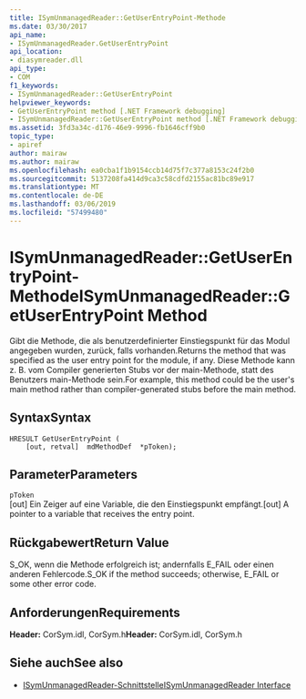 ```yaml
---
title: ISymUnmanagedReader::GetUserEntryPoint-Methode
ms.date: 03/30/2017
api_name:
- ISymUnmanagedReader.GetUserEntryPoint
api_location:
- diasymreader.dll
api_type:
- COM
f1_keywords:
- ISymUnmanagedReader::GetUserEntryPoint
helpviewer_keywords:
- GetUserEntryPoint method [.NET Framework debugging]
- ISymUnmanagedReader::GetUserEntryPoint method [.NET Framework debugging]
ms.assetid: 3fd3a34c-d176-46e9-9996-fb1646cff9b0
topic_type:
- apiref
author: mairaw
ms.author: mairaw
ms.openlocfilehash: ea0cba1f1b9154ccb14d75f7c377a8153c24f2b0
ms.sourcegitcommit: 5137208fa414d9ca3c58cdfd2155ac81bc89e917
ms.translationtype: MT
ms.contentlocale: de-DE
ms.lasthandoff: 03/06/2019
ms.locfileid: "57499480"
---
```

# <a name="isymunmanagedreadergetuserentrypoint-method"></a><span data-ttu-id="80cdc-102">ISymUnmanagedReader::GetUserEntryPoint-Methode</span><span class="sxs-lookup"><span data-stu-id="80cdc-102">ISymUnmanagedReader::GetUserEntryPoint Method</span></span>
<span data-ttu-id="80cdc-103">Gibt die Methode, die als benutzerdefinierter Einstiegspunkt für das Modul angegeben wurden, zurück, falls vorhanden.</span><span class="sxs-lookup"><span data-stu-id="80cdc-103">Returns the method that was specified as the user entry point for the module, if any.</span></span> <span data-ttu-id="80cdc-104">Diese Methode kann z. B. vom Compiler generierten Stubs vor der main-Methode, statt des Benutzers main-Methode sein.</span><span class="sxs-lookup"><span data-stu-id="80cdc-104">For example, this method could be the user's main method rather than compiler-generated stubs before the main method.</span></span>  
  
## <a name="syntax"></a><span data-ttu-id="80cdc-105">Syntax</span><span class="sxs-lookup"><span data-stu-id="80cdc-105">Syntax</span></span>  
  
```  
HRESULT GetUserEntryPoint (  
    [out, retval]  mdMethodDef  *pToken);  
```  
  
## <a name="parameters"></a><span data-ttu-id="80cdc-106">Parameter</span><span class="sxs-lookup"><span data-stu-id="80cdc-106">Parameters</span></span>  
 `pToken`  
 <span data-ttu-id="80cdc-107">[out] Ein Zeiger auf eine Variable, die den Einstiegspunkt empfängt.</span><span class="sxs-lookup"><span data-stu-id="80cdc-107">[out] A pointer to a variable that receives the entry point.</span></span>  
  
## <a name="return-value"></a><span data-ttu-id="80cdc-108">Rückgabewert</span><span class="sxs-lookup"><span data-stu-id="80cdc-108">Return Value</span></span>  
 <span data-ttu-id="80cdc-109">S_OK, wenn die Methode erfolgreich ist; andernfalls E_FAIL oder einen anderen Fehlercode.</span><span class="sxs-lookup"><span data-stu-id="80cdc-109">S_OK if the method succeeds; otherwise, E_FAIL or some other error code.</span></span>  
  
## <a name="requirements"></a><span data-ttu-id="80cdc-110">Anforderungen</span><span class="sxs-lookup"><span data-stu-id="80cdc-110">Requirements</span></span>  
 <span data-ttu-id="80cdc-111">**Header:** CorSym.idl, CorSym.h</span><span class="sxs-lookup"><span data-stu-id="80cdc-111">**Header:** CorSym.idl, CorSym.h</span></span>  
  
## <a name="see-also"></a><span data-ttu-id="80cdc-112">Siehe auch</span><span class="sxs-lookup"><span data-stu-id="80cdc-112">See also</span></span>
- [<span data-ttu-id="80cdc-113">ISymUnmanagedReader-Schnittstelle</span><span class="sxs-lookup"><span data-stu-id="80cdc-113">ISymUnmanagedReader Interface</span></span>](../../../../docs/framework/unmanaged-api/diagnostics/isymunmanagedreader-interface.md)
